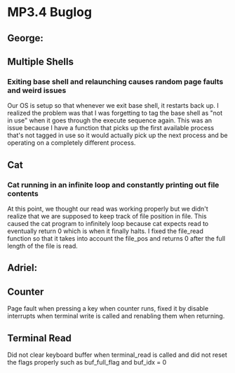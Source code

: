 # MP3.4 Buglog

## George:

## Multiple Shells

### Exiting base shell and relaunching causes random page faults and weird issues
Our OS is setup so that whenever we exit base shell, it restarts back up. I realized the problem was that I was forgetting to tag the base shell as "not in use" when it goes through the execute sequence again. This was an issue because I have a function that picks up the first available process that's not tagged in use so it would actually pick up the next process and be operating on a completely different process.

## Cat

### Cat running in an infinite loop and constantly printing out file contents
At this point, we thought our read was working properly but we didn't realize that we are supposed to keep track of file position in file. This caused the cat program to infinitely loop because cat expects read to eventually return 0 which is when it finally halts. I fixed the file_read function so that it takes into account the file_pos and returns 0 after the full length of the file is read.

## Adriel:

## Counter

Page fault when pressing a key when counter runs, fixed it by disable interrupts when terminal write is called and renabling them when returning.

## Terminal Read

Did not clear keyboard buffer when terminal_read is called and did not reset the flags properly such as buf_full_flag and buf_idx = 0

